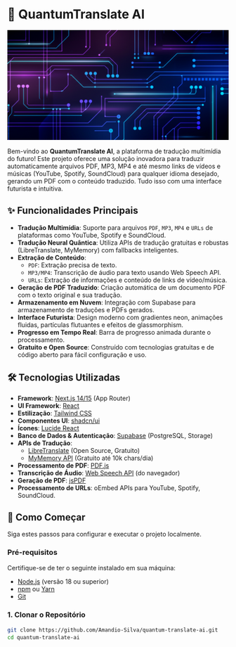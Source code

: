 # 🚀 QuantumTranslate AI

![QuantumTranslate AI Banner](public/images/futuristic-bg.png)

Bem-vindo ao **QuantumTranslate AI**, a plataforma de tradução multimídia do futuro! Este projeto oferece uma solução inovadora para traduzir automaticamente arquivos PDF, MP3, MP4 e até mesmo links de vídeos e músicas (YouTube, Spotify, SoundCloud) para qualquer idioma desejado, gerando um PDF com o conteúdo traduzido. Tudo isso com uma interface futurista e intuitiva.

## ✨ Funcionalidades Principais

-   **Tradução Multimídia**: Suporte para arquivos `PDF`, `MP3`, `MP4` e `URLs` de plataformas como YouTube, Spotify e SoundCloud.
-   **Tradução Neural Quântica**: Utiliza APIs de tradução gratuitas e robustas (LibreTranslate, MyMemory) com fallbacks inteligentes.
-   **Extração de Conteúdo**:
    -   `PDF`: Extração precisa de texto.
    -   `MP3/MP4`: Transcrição de áudio para texto usando Web Speech API.
    -   `URLs`: Extração de informações e conteúdo de links de vídeo/música.
-   **Geração de PDF Traduzido**: Criação automática de um documento PDF com o texto original e sua tradução.
-   **Armazenamento em Nuvem**: Integração com Supabase para armazenamento de traduções e PDFs gerados.
-   **Interface Futurista**: Design moderno com gradientes neon, animações fluidas, partículas flutuantes e efeitos de glassmorphism.
-   **Progresso em Tempo Real**: Barra de progresso animada durante o processamento.
-   **Gratuito e Open Source**: Construído com tecnologias gratuitas e de código aberto para fácil configuração e uso.

## 🛠️ Tecnologias Utilizadas

-   **Framework**: [Next.js 14/15](https://nextjs.org/) (App Router)
-   **UI Framework**: [React](https://react.dev/)
-   **Estilização**: [Tailwind CSS](https://tailwindcss.com/)
-   **Componentes UI**: [shadcn/ui](https://ui.shadcn.com/)
-   **Ícones**: [Lucide React](https://lucide.dev/icons/)
-   **Banco de Dados & Autenticação**: [Supabase](https://supabase.com/) (PostgreSQL, Storage)
-   **APIs de Tradução**:
    -   [LibreTranslate](https://libretranslate.com/) (Open Source, Gratuito)
    -   [MyMemory API](https://mymemory.translated.net/) (Gratuito até 10k chars/dia)
-   **Processamento de PDF**: [PDF.js](https://mozilla.github.io/pdf.js/)
-   **Transcrição de Áudio**: [Web Speech API](https://developer.mozilla.org/en-US/docs/Web/API/Web_Speech_API) (do navegador)
-   **Geração de PDF**: [jsPDF](https://jspdf.org/)
-   **Processamento de URLs**: oEmbed APIs para YouTube, Spotify, SoundCloud.

## 🚀 Como Começar

Siga estes passos para configurar e executar o projeto localmente.

### Pré-requisitos

Certifique-se de ter o seguinte instalado em sua máquina:

-   [Node.js](https://nodejs.org/en/) (versão 18 ou superior)
-   [npm](https://www.npmjs.com/) ou [Yarn](https://yarnpkg.com/)
-   [Git](https://git-scm.com/)

### 1. Clonar o Repositório

```bash
git clone https://github.com/Amandio-Silva/quantum-translate-ai.git
cd quantum-translate-ai
